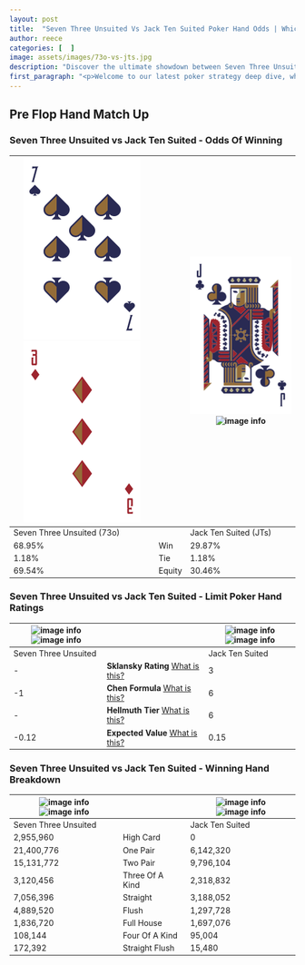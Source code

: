 ```yaml
---
layout: post
title:  "Seven Three Unsuited Vs Jack Ten Suited Poker Hand Odds | Which Is The Better Hand In Poker? A Complete Guide"
author: reece
categories: [  ]
image: assets/images/73o-vs-jts.jpg
description: "Discover the ultimate showdown between Seven Three Unsuited and Jack Ten Suited in poker! Uncover the odds, strategies, and scenarios where one hand triumphs over the other. Get ready to up your poker game with this thrilling analysis."
first_paragraph: "<p>Welcome to our latest poker strategy deep dive, where we're pitting two distinct hands against each other in a high-stakes showdown: Seven Three Unsuited vs Jack Ten Suited.</p><p>In the dynamic world of poker, every decision counts, and knowing which hand holds the upper hand is key to your success at the table.</p><p>In this article, we'll dissect these two hands, explore the scenarios where one dominates the other, and equip you with the knowledge to make strategic choices that can tip the odds in your favor.</p><p>Get ready to unravel the intriguing dynamics of these poker hands and elevate your game to new heights.</p>"
---
```




[comment]: # (sp0)

## Pre Flop Hand Match Up

<div class="table hand-ratings" markdown="1"> 



### Seven Three Unsuited vs Jack Ten Suited - Odds Of Winning


    
| ![image info](assets/images/hand1/7.png) ![image info](assets/images/hand1/3o.png) |  | ![image info](assets/images/hand2/j.png) ![image info](assets/images/hand2/ts.png) |
| -------- | -------- | -------- |
| Seven Three Unsuited (73o) |  | Jack Ten Suited (JTs) |
| 68.95% | Win | 29.87% |
| 1.18% | Tie | 1.18% |
| 69.54% | Equity | 30.46% |




[comment]: # (sp1)



### Seven Three Unsuited vs Jack Ten Suited - Limit Poker Hand Ratings


    
| ![image info](https://www.riverpairs.com/assets/images/hand1/7.png) ![image info](https://www.riverpairs.com/assets/images/hand1/3o.png) |  | ![image info](https://www.riverpairs.com/assets/images/hand2/j.png) ![image info](https://www.riverpairs.com/assets/images/hand2/ts.png) |
| -------- | -------- | -------- |
| Seven Three Unsuited |  | Jack Ten Suited |
| - | **Sklansky Rating** [What is this?](/sklansky-rating-explained) | 3 |
| -1 | **Chen Formula** [What is this?](/chen-formula-explained) | 6 |
| - | **Hellmuth Tier** [What is this?](/Hellmuth-tier-explained) | 6 |
| -0.12 | **Expected Value** [What is this?](/expected-value-explained) | 0.15 |




[comment]: # (sp2)



### Seven Three Unsuited vs Jack Ten Suited - Winning Hand Breakdown


    
| ![image info](https://www.riverpairs.com/assets/images/hand1/7.png) ![image info](https://www.riverpairs.com/assets/images/hand1/3o.png) |  | ![image info](https://www.riverpairs.com/assets/images/hand2/j.png) ![image info](https://www.riverpairs.com/assets/images/hand2/ts.png) |
| -------- | -------- | -------- |
| Seven Three Unsuited |  | Jack Ten Suited |
| 2,955,960 | High Card | 0 |
| 21,400,776 | One Pair | 6,142,320 |
| 15,131,772 | Two Pair | 9,796,104 |
| 3,120,456 | Three Of A Kind | 2,318,832 |
| 7,056,396 | Straight | 3,188,052 |
| 4,889,520 | Flush | 1,297,728 |
| 1,836,720 | Full House | 1,697,076 |
| 108,144 | Four Of A Kind | 95,004 |
| 172,392 | Straight Flush | 15,480 |




[comment]: # (sp3)



</div>

[comment]: # (sp4)



[comment]: # (sp5)


